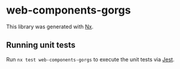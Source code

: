 # web-components-gorgs

This library was generated with [Nx](https://nx.dev).


## Running unit tests

Run `nx test web-components-gorgs` to execute the unit tests via [Jest](https://jestjs.io).


